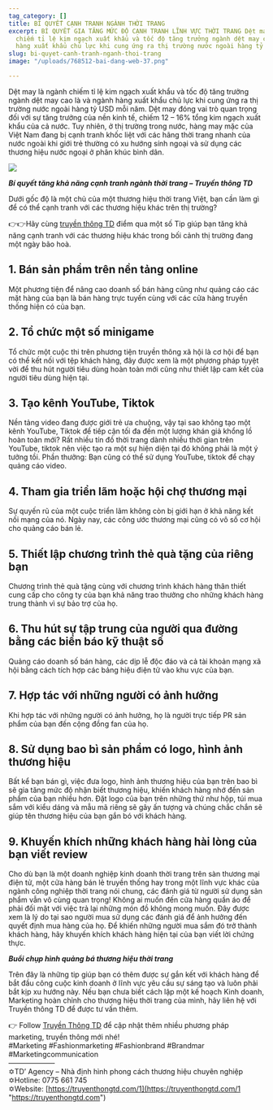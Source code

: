```yaml
---
tag_category: []
title: BÍ QUYẾT CẠNH TRANH NGÀNH THỜI TRANG
excerpt: BÍ QUYẾT GIA TĂNG MỨC ĐỘ CẠNH TRANH LĨNH VỰC THỜI TRANG Dệt may là ngành
  chiếm tỉ lệ kim ngạch xuất khẩu và tốc độ tăng trưởng ngành dệt may cao là và ngành
  hàng xuất khẩu chủ lực khi cung ứng ra thị trường nước ngoài hàng tỷ USD mỗi năm.
slug: bi-quyet-canh-tranh-nganh-thoi-trang
image: "/uploads/768512-bai-dang-web-37.png"

---
```

Dệt may là ngành chiếm tỉ lệ kim ngạch xuất khẩu và tốc độ tăng trưởng ngành dệt may cao là và ngành hàng xuất khẩu chủ lực khi cung ứng ra thị trường nước ngoài hàng tỷ USD mỗi năm. Dệt may đóng vai trò quan trọng đối với sự tăng trưởng của nền kinh tế, chiếm 12 – 16% tổng kim ngạch xuất khẩu của cả nước. Tuy nhiên, ở thị trường trong nước, hàng may mặc của Việt Nam đang bị cạnh tranh khốc liệt với các hãng thời trang nhanh của nước ngoài khi giới trẻ thường có xu hướng sính ngoại và sử dụng các thương hiệu nước ngoại ở phân khúc bình dân.

![](/uploads/768512-bai-dang-web-37.png)

**_Bí quyết tăng khả năng cạnh tranh ngành thời trang – Truyền thông TD_**

Dưới gốc độ là một chủ của một thương hiệu thời trang Việt, bạn cần làm gì để có thể cạnh tranh với các thương hiệu khác trên thị trường?

👉👉Hãy cùng [truyền thông TD](https://truyenthongtd.com/) điểm qua một số Tip giúp bạn tăng khả năng cạnh tranh với các thương hiệu khác trong bối cảnh thị trường đang một ngày bão hoà.

## 1. Bán sản phẩm trên nền tảng online

Một phương tiện để nâng cao doanh số bán hàng cũng như quảng cáo các mặt hàng của bạn là bán hàng trực tuyến cùng với các cửa hàng truyền thống hiện có của bạn.

## 2. Tổ chức một số minigame

Tổ chức một cuộc thi trên phương tiện truyền thông xã hội là cơ hội để bạn có thể kết nối với tệp khách hàng, đây được xem là một phương pháp tuyệt vời để thu hút người tiêu dùng hoàn toàn mới cũng như thiết lập cam kết của người tiêu dùng hiện tại.

## 3. Tạo kênh YouTube, Tiktok

Nền tảng video đang được giới trẻ ưa chuộng, vậy tại sao không tạo một kênh YouTube, Tiktok để tiếp cận tối đa đến một lượng khán giả khổng lồ hoàn toàn mới? Rất nhiều tín đồ thời trang dành nhiều thời gian trên YouTube, tiktok nên việc tạo ra một sự hiện diện tại đó không phải là một ý tưởng tồi. Phần thưởng: Bạn cũng có thể sử dụng YouTube, tiktok để chạy quảng cáo video.

## 4. Tham gia triển lãm hoặc hội chợ thương mại

Sự quyến rũ của một cuộc triển lãm không còn bị giới hạn ở khả năng kết nối mạng của nó. Ngày nay, các công ước thương mại cũng có vô số cơ hội cho quảng cáo bán lẻ.

## 5. Thiết lập chương trình thẻ quà tặng của riêng bạn

Chương trình thẻ quà tặng cùng với chương trình khách hàng thân thiết cung cấp cho công ty của bạn khả năng trao thưởng cho những khách hàng trung thành vì sự bảo trợ của họ.

## 6. Thu hút sự tập trung của người qua đường bằng các biển báo kỹ thuật số

Quảng cáo doanh số bán hàng, các dịp lễ độc đáo và cả tài khoản mạng xã hội bằng cách tích hợp các bảng hiệu điện tử vào khu vực của bạn.

## 7. Hợp tác với những người có ảnh hưởng

Khi hợp tác với những người có ảnh hưởng, họ là người trực tiếp PR sản phẩm của bạn đến cộng đồng fan của họ.

## 8. Sử dụng bao bì sản phẩm có logo, hình ảnh thương hiệu

Bất kể bạn bán gì, việc đưa logo, hình ảnh thương hiệu của bạn trên bao bì sẽ gia tăng mức độ nhận biết thương hiệu, khiến khách hàng nhớ đến sản phẩm của bạn nhiều hơn. Đặt logo của bạn trên những thứ như hộp, túi mua sắm với kiểu dáng và mẫu mã riêng sẽ gây ấn tượng và chúng chắc chắn sẽ giúp tên thương hiệu của bạn gắn bó với khách hàng.

## 9. Khuyến khích những khách hàng hài lòng của bạn viết review

Cho dù bạn là một doanh nghiệp kinh doanh thời trang trên sàn thương mại điện tử, một cửa hàng bán lẻ truyền thống hay trong một lĩnh vực khác của ngành công nghiệp thời trang nói chung, các đánh giá từ người sử dụng sản phẩm vẫn vô cùng quan trọng! Không ai muốn đến cửa hàng quần áo để phải đối mặt với việc trả lại những món đồ không mong muốn. Đây được xem là lý do tại sao người mua sử dụng các đánh giá để ảnh hưởng đến quyết định mua hàng của họ. Để khiến những người mua sắm đó trở thành khách hàng, hãy khuyến khích khách hàng hiện tại của bạn viết lời chứng thực.

**_Buổi chụp hình quảng bá thương hiệu thời trang_**

Trên đây là những tip giúp bạn có thêm được sự gắn kết với khách hàng để bắt đầu công cuộc kinh doanh ở lĩnh vực yêu cầu sự sáng tạo và luôn phải bắt kịp xu hướng này. Nếu bạn chưa biết cách lập một kế hoạch Kinh doanh, Marketing hoàn chỉnh cho thương hiệu thời trang của mình, hãy liên hệ với Truyền thông TD để được tư vấn thêm.

👉 Follow [Truyền Thông TD](https://truyenthongtd.com/) để cập nhật thêm nhiều phương pháp marketing, truyền thông mới nhé!  
\#Marketing #Fashionmarketing #Fashionbrand #Brandmar #Marketingcommunication  
——————–  
✡️TD’ Agency – Nhà định hình phong cách thương hiệu chuyên nghiệp  
✡️Hotline: 0775 661 745  
✡️Website: [https://truyenthongtd.com/1](https://truyenthongtd.com/1 "https://truyenthongtd.com")